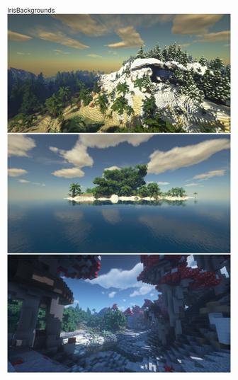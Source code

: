 IrisBackgrounds
![Image](2020-01-12_22.46.18.png)
![Image](2020-01-13_02.01.45.png)
![Image](2020-11-29_00.03.57.png)
